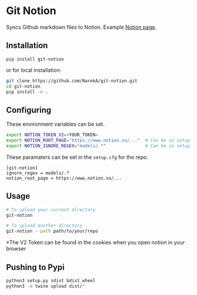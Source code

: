 Git Notion
==========

Syncs Github markdown files to Notion. Example [Notion page](https://www.notion.so/git_notion-195c08d3d14140eb9a35ac00f9a0f078).

## Installation
```
pip install git-notion
```

or for local installation:

```bash
git clone https://github.com/NarekA/git-notion.git
cd git-notion
pip install -e .
```

## Configuring

These environment variables can be set.
```bash
export NOTION_TOKEN_V2=<YOUR_TOKEN>
export NOTION_ROOT_PAGE="https://www.notion.so/..."  # Can be in setup.cfg as well
export NOTION_IGNORE_REGEX="models/.*"               # Can be in setup.cfg as well
```

These paramaters can be set in the `setup.cfg` for the repo.
```
[git-notion]
ignore_regex = models/.*
notion_root_page = https://www.notion.so/...
```


## Usage

```bash
# To upload your current directory
git-notion

# To upload another directory
git-notion --path path/to/your/repo
```

*The V2 Token can be found in the cookies when you open notion in your browser

## Pushing to Pypi

```bash
python3 setup.py sdist bdist_wheel
python3 -m twine upload dist/*
```